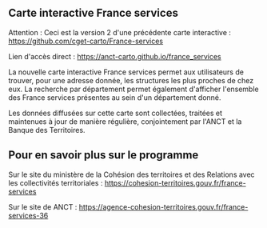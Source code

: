 ## Carte interactive France services

Attention : Ceci est la version 2 d'une précédente carte interactive : https://github.com/cget-carto/France-services

Lien d'accès direct : https://anct-carto.github.io/france_services

La nouvelle carte interactive France services permet aux utilisateurs de trouver, pour une adresse donnée, les structures les plus proches de chez eux. La recherche par département permet également d'afficher l'ensemble des France services présentes au sein d'un département donné. 

Les données diffusées sur cette carte sont collectées, traitées et maintenues à jour de manière régulière, conjointement par l'ANCT et la Banque des Territoires. 

## Pour en savoir plus sur le programme
Sur le site du ministère de la Cohésion des territoires et des Relations avec les collectivités territoriales : https://cohesion-territoires.gouv.fr/france-services

Sur le site de ANCT : https://agence-cohesion-territoires.gouv.fr/france-services-36
